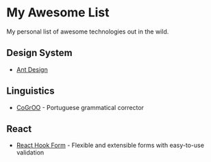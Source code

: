 # My Awesome List

My personal list of awesome technologies out in the wild.

## Design System
- [Ant Design](https://ant.design/)

## Linguistics

- [CoGrOO](http://cogroo.sourceforge.net/) - Portuguese grammatical corrector

## React

- [React Hook Form](https://react-hook-form.com/) - Flexible and extensible forms with easy-to-use validation


